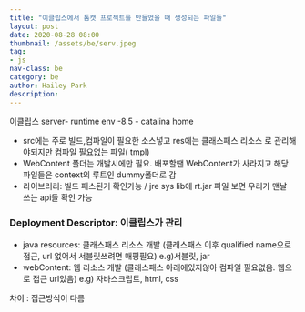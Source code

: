 ```yaml
---
title: "이클립스에서 톰캣 프로젝트를 만들었을 때 생성되는 파일들"
layout: post
date: 2020-08-28 08:00
thumbnail: /assets/be/serv.jpeg
tag:
- js
nav-class: be
category: be
author: Hailey Park
description: 
---
```



이클립스 server- runtime env -8.5 - catalina home

- src에는 주로 빌드,컴파일이 필요한 소스넣고 res에는 클래스패스 리소스 로 관리해야되지만 컴파일 필요없는 파일( tmpl)
- WebContent 폴더는 개발시에만 필요. 배포할땐 WebContent가 사라지고 해당 파일들은 context의 루트인 dummy폴더로 감
- 라이브러리: 빌드 패스된거 확인가능 / jre sys lib에 rt.jar 파일 보면 우리가 맨날 쓰는 api들 확인 가능
 

### Deployment Descriptor: 이클립스가 관리
 - java resources: 클래스패스 리소스 개발 (클래스패스 이후 qualified name으로 접근, url 없어서 서블릿쓰려면 매핑필요) e.g)서블릿, jar
 - webContent: 웹 리소스 개발 (클래스패스 아래에있지않아 컴파일 필요없음. 웹으로 접근 url있음) e.g) 자바스크립트, html, css

차이 : 접근방식이 다름 

 